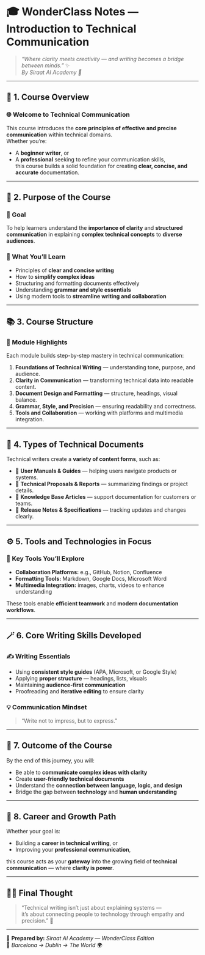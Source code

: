 # 🎓 **WonderClass Notes — Introduction to Technical Communication**

> _“Where clarity meets creativity — and writing becomes a bridge between minds.”_ ✨  
> _By Siraat AI Academy 🌿_

---

## 🧭 **1. Course Overview**

### 🌐 Welcome to Technical Communication  
This course introduces the **core principles of effective and precise communication** within technical domains.  
Whether you’re:
- A **beginner writer**, or  
- A **professional** seeking to refine your communication skills,  
this course builds a solid foundation for creating **clear, concise, and accurate** documentation.

---

## 🧩 **2. Purpose of the Course**

### 🎯 Goal  
To help learners understand the **importance of clarity** and **structured communication** in explaining **complex technical concepts** to **diverse audiences**.

### 🧠 What You’ll Learn
- Principles of **clear and concise writing**  
- How to **simplify complex ideas**  
- Structuring and formatting documents effectively  
- Understanding **grammar and style essentials**  
- Using modern tools to **streamline writing and collaboration**

---

## 📚 **3. Course Structure**

### 🧱 Module Highlights
Each module builds step-by-step mastery in technical communication:
1. **Foundations of Technical Writing** — understanding tone, purpose, and audience.  
2. **Clarity in Communication** — transforming technical data into readable content.  
3. **Document Design and Formatting** — structure, headings, visual balance.  
4. **Grammar, Style, and Precision** — ensuring readability and correctness.  
5. **Tools and Collaboration** — working with platforms and multimedia integration.  

---

## 🧾 **4. Types of Technical Documents**

Technical writers create a **variety of content forms**, such as:
- 🧭 **User Manuals & Guides** — helping users navigate products or systems.  
- 🧱 **Technical Proposals & Reports** — summarizing findings or project details.  
- 🧩 **Knowledge Base Articles** — support documentation for customers or teams.  
- 💬 **Release Notes & Specifications** — tracking updates and changes clearly.

---

## ⚙️ **5. Tools and Technologies in Focus**

### 🧰 Key Tools You’ll Explore
- **Collaboration Platforms:** e.g., GitHub, Notion, Confluence  
- **Formatting Tools:** Markdown, Google Docs, Microsoft Word  
- **Multimedia Integration:** images, charts, videos to enhance understanding  

These tools enable **efficient teamwork** and **modern documentation workflows**.

---

## 🪄 **6. Core Writing Skills Developed**

### ✍️ Writing Essentials
- Using **consistent style guides** (APA, Microsoft, or Google Style)
- Applying **proper structure** — headings, lists, visuals  
- Maintaining **audience-first communication**  
- Proofreading and **iterative editing** to ensure clarity  

### 💡 Communication Mindset
> “Write not to impress, but to express.”

---

## 🚀 **7. Outcome of the Course**

By the end of this journey, you will:
- Be able to **communicate complex ideas with clarity**  
- Create **user-friendly technical documents**  
- Understand the **connection between language, logic, and design**  
- Bridge the gap between **technology** and **human understanding**

---

## 🧭 **8. Career and Growth Path**

Whether your goal is:
- Building a **career in technical writing**, or  
- Improving your **professional communication**,  

this course acts as your **gateway** into the growing field of **technical communication** — where **clarity is power**.

---

## 🧘‍♂️ **Final Thought**

> “Technical writing isn’t just about explaining systems —  
> it’s about connecting people to technology through empathy and precision.” 🌿  

---

📘 **Prepared by:** *Siraat AI Academy — WonderClass Edition*  
📍 *Barcelona → Dublin → The World* 🌍  
